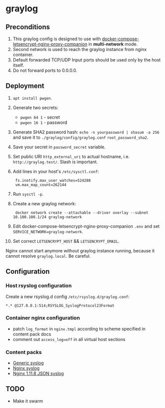 # graylog

## Preconditions

1. This graylog config is designed to use with [docker-compose-letsencrypt-nginx-proxy-companion](https://github.com/evertramos/docker-compose-letsencrypt-nginx-proxy-companion) in __multi-network__ mode.
2. Second network is used to reach the graylog instance from nginx container.
3. Default forwarded TCP/UDP Input ports should be used only by the host itself.
4. Do not forward ports to 0.0.0.0.

## Deployment

1. `apt install pwgen`.
2. Generate two secrets:
    - `pwgen 64 1` - secret
    - `pwgen 16 1` - password
3. Generate SHA2 password hash: `echo -n yourpassword | shasum -a 256` and save it to `./graylog/config/graylog.conf` `root_password_sha2`.
4. Save your secret in `password_secret` variable.
5. Set public URI `http_external_uri` to actual hostname, i.e. `http://graylog.test/`. Slash is important.
6. Add lines in your host's `/etc/sysctl.conf`:

        fs.inotify.max_user_watches=524288
        vm.max_map_count=262144
7. Run `sysctl -p`.
8. Create a new graylog network:

        docker network create --attachable --driver overlay --subnet 10.100.100.1/24 graylog-network
9. Edit docker-compose-letsencrypt-nginx-proxy-companion `.env` and set `SERVICE_NETWORK=graylog-network`.
10. Set correct `LETSENCRYPT_HOST` && `LETSENCRYPT_EMAIL`.

Nginx cannot start anymore without graylog instance running, because it cannot resolve `graylog.local`. Be careful.

## Configuration

### Host rsyslog configuration

Create a new rsyslog.d config `/etc/rsyslog.d/graylog.conf`:

    *.* @127.0.0.1:514;RSYSLOG_SyslogProtocol23Format

### Container nginx configuration

- patch `log_format` in `nginx.tmpl` according to scheme specified in content pack docs
- comment out `access_log=off` in all virtual host sections

### Content packs

- [Generic syslog](https://github.com/jkumar2001/graylog-generic-syslog)
- [Nginx syslog](https://github.com/graylog-labs/graylog-contentpack-nginx)
- [Nginx 1.11.8 JSON syslog](https://github.com/petestorey26/graylog-content-pack-nginx-json)

## TODO

- Make it swarm
